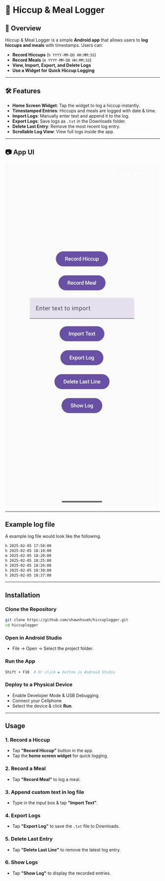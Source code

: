 # 📱 Hiccup & Meal Logger

## 📖 Overview
Hiccup & Meal Logger is a simple **Android app** that allows users to **log hiccups and meals** with timestamps. Users can:

- **Record Hiccups** (`h YYYY-MM-DD HH:MM:SS`)
- **Record Meals** (`m YYYY-MM-DD HH:MM:SS`)
- **View, Import, Export, and Delete Logs**
- **Use a Widget for Quick Hiccup Logging**

---

## 🛠️ Features
-  **Home Screen Widget**: Tap the widget to log a hiccup instantly.
-  **Timestamped Entries**: Hiccups and meals are logged with date & time.
-  **Import Logs**: Manually enter text and append it to the log.
-  **Export Logs**: Save logs as `.txt` in the Downloads folder.
-  **Delete Last Entry**: Remove the most recent log entry.
-  **Scrollable Log View**: View full logs inside the app.

---

## 📷 App UI
<img src="https://github.com/shawnhsueh/hiccuplogger/blob/main/screenshot/appUI1.png?raw=true" width="500"  />


---

## Example log file
A example log file would look like the following.
```
h 2025-02-05 17:58:00
h 2025-02-05 18:10:00
m 2025-02-05 18:20:00
h 2025-02-05 18:25:00
h 2025-02-05 18:26:00
h 2025-02-05 18:30:00
h 2025-02-05 18:37:00
```

---

##  Installation
### Clone the Repository
```sh
git clone https://github.com/shawnhsueh/hiccuplogger.git
cd hiccuplogger
```
### Open in Android Studio
- File → Open → Select the project folder.
### Run the App
```sh
Shift + F10  # Or click ▶ button in Android Studio
```
### Deploy to a Physical Device
- Enable Developer Mode & USB Debugging.
- Connect your Cellphone
- Select the device & click **Run**.

---

##  Usage
### 1. **Record a Hiccup**
- Tap **"Record Hiccup"** button in the app.
- Tap the **home screen widget** for quick logging.

### 2. **Record a Meal**
- Tap **"Record Meal"** to log a meal.

### 3. **Append custom text in log file**
- Type in the input box & tap **"Import Text"**.

### 4. **Export Logs**
- Tap **"Export Log"** to save the `.txt` file to Downloads.

### 5. **Delete Last Entry**
- Tap **"Delete Last Line"** to remove the latest log entry.

### 6. **Show Logs**
- Tap **"Show Log"** to display the recorded entries.


